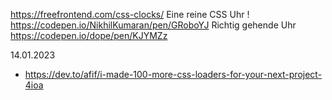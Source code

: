 
https://freefrontend.com/css-clocks/
Eine reine CSS Uhr !
https://codepen.io/NikhilKumaran/pen/GRoboYJ
Richtig gehende Uhr
https://codepen.io/dope/pen/KJYMZz

14.01.2023
- https://dev.to/afif/i-made-100-more-css-loaders-for-your-next-project-4ioa